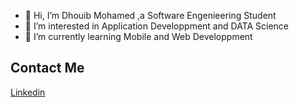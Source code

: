 - 👋 Hi, I’m Dhouib Mohamed ,a Software Engenieering Student
- 👀 I’m interested in Application Developpment and DATA Science
- 🌱 I’m currently learning Mobile and Web Developpment 

<!-- ## Stats

![Dhouib25 stats](https://github-readme-stats.vercel.app/api?username=Dhouib25&show_icons=true)

[![Top Langs](https://github-readme-stats.vercel.app/api/top-langs/?username=Dhouib25&langs_count=8)](https://github.com/anuraghazra/github-readme-stats) -->


## Contact Me

[Linkedin](https://www.linkedin.com/in/mohamed-dhouib/)
<!---
Dhouib25/Dhouib25 is a ✨ special ✨ repository because its `README.md` (this file) appears on your GitHub profile.
You can click the Preview link to take a look at your changes.
--->
